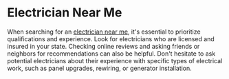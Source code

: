 # Electrician Near Me
When searching for an [electrician near me](https://vandergeestelectric.com/), it's essential to prioritize qualifications and experience. Look for electricians who are licensed and insured in your state. Checking online reviews and asking friends or neighbors for recommendations can also be helpful. Don't hesitate to ask potential electricians about their experience with specific types of electrical work, such as panel upgrades, rewiring, or generator installation.


